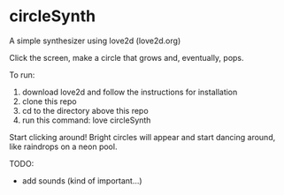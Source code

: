 circleSynth
===========

A simple synthesizer using love2d (love2d.org)

Click the screen, make a circle that grows and, eventually, pops.

To run:
1. download love2d and follow the instructions for installation
2. clone this repo
3. cd to the directory above this repo
4. run this command: love circleSynth

Start clicking around! Bright circles will appear and start dancing around,
like raindrops on a neon pool.

TODO: 
- add sounds (kind of important...)
